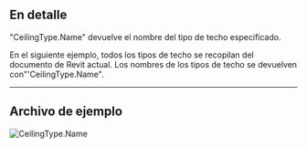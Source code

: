 ## En detalle
"CeilingType.Name" devuelve el nombre del tipo de techo especificado.

En el siguiente ejemplo, todos los tipos de techo se recopilan del documento de Revit actual. Los nombres de los tipos de techo se devuelven con"'CeilingType.Name".

___
## Archivo de ejemplo

![CeilingType.Name](./Revit.Elements.CeilingType.Name_img.jpg)
